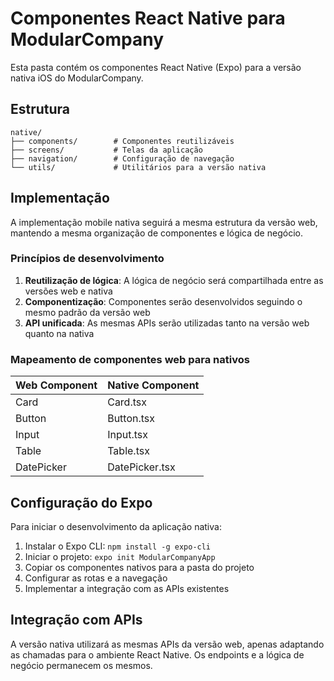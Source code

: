 # Componentes React Native para ModularCompany

Esta pasta contém os componentes React Native (Expo) para a versão nativa iOS do ModularCompany.

## Estrutura

```
native/
├── components/        # Componentes reutilizáveis
├── screens/           # Telas da aplicação
├── navigation/        # Configuração de navegação
└── utils/             # Utilitários para a versão nativa
```

## Implementação

A implementação mobile nativa seguirá a mesma estrutura da versão web, mantendo a mesma organização de componentes e lógica de negócio.

### Princípios de desenvolvimento

1. **Reutilização de lógica**: A lógica de negócio será compartilhada entre as versões web e nativa
2. **Componentização**: Componentes serão desenvolvidos seguindo o mesmo padrão da versão web
3. **API unificada**: As mesmas APIs serão utilizadas tanto na versão web quanto na nativa

### Mapeamento de componentes web para nativos

| Web Component | Native Component |
|---------------|------------------|
| Card          | Card.tsx         |
| Button        | Button.tsx       |
| Input         | Input.tsx        |
| Table         | Table.tsx        |
| DatePicker    | DatePicker.tsx   |

## Configuração do Expo

Para iniciar o desenvolvimento da aplicação nativa:

1. Instalar o Expo CLI: `npm install -g expo-cli`
2. Iniciar o projeto: `expo init ModularCompanyApp`
3. Copiar os componentes nativos para a pasta do projeto
4. Configurar as rotas e a navegação
5. Implementar a integração com as APIs existentes

## Integração com APIs

A versão nativa utilizará as mesmas APIs da versão web, apenas adaptando as chamadas para o ambiente React Native. Os endpoints e a lógica de negócio permanecem os mesmos. 